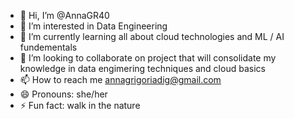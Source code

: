 - 👋 Hi, I’m @AnnaGR40
- 👀 I’m interested in Data Engineering
- 🌱 I’m currently learning all about cloud technologies and ML / AI fundementals
- 💞️ I’m looking to collaborate on project that will consolidate my knowledge in data engimering techniques and cloud basics
- 📫 How to reach me annagrigoriadig@gmail.com
- 😄 Pronouns: she/her
- ⚡ Fun fact: walk in the nature

<!---
AnnaGR40/AnnaGR40 is a ✨ special ✨ repository because its `README.md` (this file) appears on your GitHub profile.
You can click the Preview link to take a look at your changes.
--->
